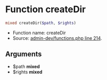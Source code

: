 Function createDir
===========================





```php
mixed createDir($path, $rights)
```

* Function name: createDir
* Source: [admin-dev/functions.php line 214](https://github.com/PrestaShop/PrestaShop/blob/1.6.0.6/admin-dev/functions.php#L214).

Arguments
---------

* $path **mixed**
* $rights **mixed**

